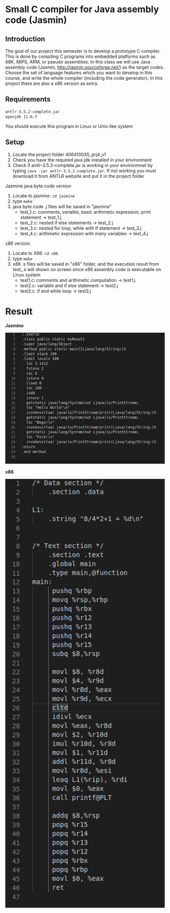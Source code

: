 Small C compiler for Java assembly code (Jasmin)
==

## Introduction

The goal of our project this semester is to develop a prototype C compiler. This is done by compiling C programs into embedded platforms such as 68K, MIPS, ARM, or pseudo assemblies. In this class we will use Java assembly code (Jasmin,
http://jasmin.sourceforge.net/) as the target codes. Choose the set of language features which you want to develop in this course, and write the whole compiler (including the code generator). In this project there are also a x86 version as extra.

## Requirements

```
antlr-3.5.2-complete.jar
openjdk 11.0.7
```

You should execute this program in Linux or Unix-like system

## Setup

1. Locate the project folder 406410035_prj4_v1
2. Check you have the required java jdk installed in your environment
3. Check if antlr-3.5.2-complete.jar is working in your environmnet by typing `java -jar antlr-3.5.2-complete.jar`. If not working you must download it from ANTLR website and put it in the project folder

Jasmine java byte code version
1. Locate to jasmine: `cd jasmine`
2. type `make`
3. java byte code .j files will be saved in "jasmine"
    * test_1.c: comments, variable, basic arithmetic expression, print statement -> test_1.j
    * test_2.c: nested if else statements -> test_2.j
    * test_3.c: nested for loop, while with if statement -> test_3.j
    * test_4.c: arithmetic expression with many variables -> test_4.j


x86 version
1. Locate to X86: `cd x86`
4. type `make`
5. x86 .s files will be saved in "x86" folder, and the execution result from test_.s will shown on screen since x86 assembly code is executable on Linux system
    * test1.c: comments and arithmetic computation -> test1.j
    * test2.c: variable and if else statement -> test2.j
    * test3.c: if and while loop -> test3.j

# Result

**Jasmine**

<img src="./image/jasmine.png" width=600>

**x86**

<img src="./image/x86.png" width=600>


